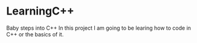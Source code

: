 # LearningC++
Baby steps into C++
In this project I am going to be learing how to code in C++ or the basics of it. 
